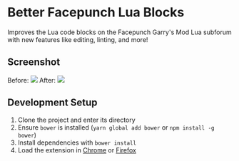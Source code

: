 # Better Facepunch Lua Blocks
Improves the Lua code blocks on the Facepunch Garry's Mod Lua subforum with new features like editing, linting, and more!

## Screenshot
Before:
![](https://github.com/bmwalters/facepunch-glua-codemirror/wiki/images/fp-post-before.png)
After:
![](https://github.com/bmwalters/facepunch-glua-codemirror/wiki/images/fp-post-after.png)

## Development Setup
1. Clone the project and enter its directory
2. Ensure `bower` is installed (`yarn global add bower` or `npm install -g bower`)
3. Install dependencies with `bower install`
4. Load the extension in [Chrome](https://developer.chrome.com/extensions/getstarted#unpacked) or [Firefox](https://developer.mozilla.org/en-US/Add-ons/WebExtensions/Temporary_Installation_in_Firefox)
